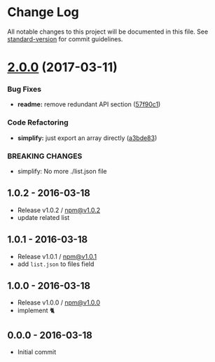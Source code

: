# Change Log

All notable changes to this project will be documented in this file. See [standard-version](https://github.com/conventional-changelog/standard-version) for commit guidelines.

<a name="2.0.0"></a>
# [2.0.0](https://github.com/tunnckocore/common-callback-names/compare/v1.0.2...v2.0.0) (2017-03-11)


### Bug Fixes

* **readme:** remove redundant API section ([57f90c1](https://github.com/tunnckocore/common-callback-names/commit/57f90c1))


### Code Refactoring

* **simplify:** just export an array directly ([a3bde83](https://github.com/tunnckocore/common-callback-names/commit/a3bde83))


### BREAKING CHANGES

* simplify: No more ./list.json file





## 1.0.2 - 2016-03-18
- Release v1.0.2 / npm@v1.0.2
- update related list

## 1.0.1 - 2016-03-18
- Release v1.0.1 / npm@v1.0.1
- add `list.json` to files field

## 1.0.0 - 2016-03-18
- Release v1.0.0 / npm@v1.0.0
- implement :cat2:

## 0.0.0 - 2016-03-18
- Initial commit